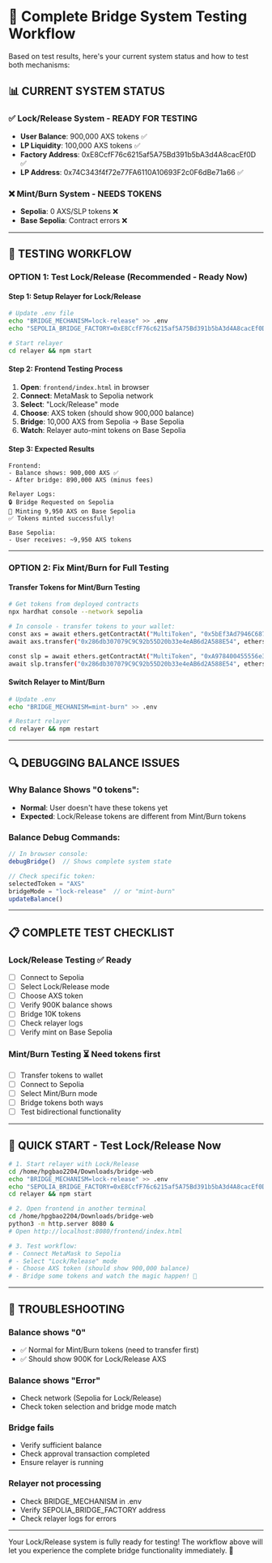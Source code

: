# 🌉 Complete Bridge System Testing Workflow

Based on test results, here's your current system status and how to test both mechanisms:

## 📊 **CURRENT SYSTEM STATUS**

### ✅ **Lock/Release System - READY FOR TESTING**
- **User Balance**: 900,000 AXS tokens ✅
- **LP Liquidity**: 100,000 AXS tokens ✅  
- **Factory Address**: 0xE8CcfF76c6215af5A75Bd391b5bA3d4A8cacEf0D ✅
- **LP Address**: 0x74C343f4f72e77FA6110A10693F2c0F6dBe71a66 ✅

### ❌ **Mint/Burn System - NEEDS TOKENS**
- **Sepolia**: 0 AXS/SLP tokens ❌
- **Base Sepolia**: Contract errors ❌

---

## 🚀 **TESTING WORKFLOW**

### **OPTION 1: Test Lock/Release (Recommended - Ready Now)**

#### **Step 1: Setup Relayer for Lock/Release**
```bash
# Update .env file
echo "BRIDGE_MECHANISM=lock-release" >> .env
echo "SEPOLIA_BRIDGE_FACTORY=0xE8CcfF76c6215af5A75Bd391b5bA3d4A8cacEf0D" >> .env

# Start relayer
cd relayer && npm start
```

#### **Step 2: Frontend Testing Process**
1. **Open**: `frontend/index.html` in browser
2. **Connect**: MetaMask to Sepolia network
3. **Select**: "Lock/Release" mode
4. **Choose**: AXS token (should show 900,000 balance)
5. **Bridge**: 10,000 AXS from Sepolia → Base Sepolia
6. **Watch**: Relayer auto-mint tokens on Base Sepolia

#### **Step 3: Expected Results**
```
Frontend:
- Balance shows: 900,000 AXS ✅
- After bridge: 890,000 AXS (minus fees)

Relayer Logs:
🔒 Bridge Requested on Sepolia
🚀 Minting 9,950 AXS on Base Sepolia
✅ Tokens minted successfully!

Base Sepolia:
- User receives: ~9,950 AXS tokens
```

---

### **OPTION 2: Fix Mint/Burn for Full Testing**

#### **Transfer Tokens for Mint/Burn Testing**
```bash
# Get tokens from deployed contracts
npx hardhat console --network sepolia

# In console - transfer tokens to your wallet:
const axs = await ethers.getContractAt("MultiToken", "0x5bEf3Ad7946C68716Bd80A30a5D3e861E43d5dda");
await axs.transfer("0x286db307079C9C92b55D20b33e4eAB6d2A588E54", ethers.parseEther("100000"));

const slp = await ethers.getContractAt("MultiToken", "0xA978400455556e3a553A001671A8b69951882c0F");
await slp.transfer("0x286db307079C9C92b55D20b33e4eAB6d2A588E54", ethers.parseEther("100000"));
```

#### **Switch Relayer to Mint/Burn**
```bash
# Update .env
echo "BRIDGE_MECHANISM=mint-burn" >> .env

# Restart relayer
cd relayer && npm restart
```

---

## 🔍 **DEBUGGING BALANCE ISSUES**

### **Why Balance Shows "0 tokens":**
- **Normal**: User doesn't have these tokens yet
- **Expected**: Lock/Release tokens are different from Mint/Burn tokens

### **Balance Debug Commands:**
```javascript
// In browser console:
debugBridge()  // Shows complete system state

// Check specific token:
selectedToken = "AXS"
bridgeMode = "lock-release"  // or "mint-burn"
updateBalance()
```

---

## 📋 **COMPLETE TEST CHECKLIST**

### **Lock/Release Testing** ✅ Ready
- [ ] Connect to Sepolia
- [ ] Select Lock/Release mode  
- [ ] Choose AXS token
- [ ] Verify 900K balance shows
- [ ] Bridge 10K tokens
- [ ] Check relayer logs
- [ ] Verify mint on Base Sepolia

### **Mint/Burn Testing** ⏳ Need tokens first
- [ ] Transfer tokens to wallet
- [ ] Connect to Sepolia
- [ ] Select Mint/Burn mode
- [ ] Bridge tokens both ways
- [ ] Test bidirectional functionality

---

## 🎯 **QUICK START - Test Lock/Release Now**

```bash
# 1. Start relayer with Lock/Release
cd /home/hpgbao2204/Downloads/bridge-web
echo "BRIDGE_MECHANISM=lock-release" >> .env
echo "SEPOLIA_BRIDGE_FACTORY=0xE8CcfF76c6215af5A75Bd391b5bA3d4A8cacEf0D" >> .env
cd relayer && npm start

# 2. Open frontend in another terminal
cd /home/hpgbao2204/Downloads/bridge-web
python3 -m http.server 8080 &
# Open http://localhost:8080/frontend/index.html

# 3. Test workflow:
# - Connect MetaMask to Sepolia
# - Select "Lock/Release" mode
# - Choose AXS token (should show 900,000 balance)
# - Bridge some tokens and watch the magic happen! 🚀
```

---

## 🔧 **TROUBLESHOOTING**

### **Balance shows "0"**
- ✅ Normal for Mint/Burn tokens (need to transfer first)
- ✅ Should show 900K for Lock/Release AXS

### **Balance shows "Error"**
- Check network (Sepolia for Lock/Release)
- Check token selection and bridge mode match

### **Bridge fails**
- Verify sufficient balance
- Check approval transaction completed
- Ensure relayer is running

### **Relayer not processing**
- Check BRIDGE_MECHANISM in .env
- Verify SEPOLIA_BRIDGE_FACTORY address
- Check relayer logs for errors

---

Your Lock/Release system is fully ready for testing! The workflow above will let you experience the complete bridge functionality immediately. 🎉